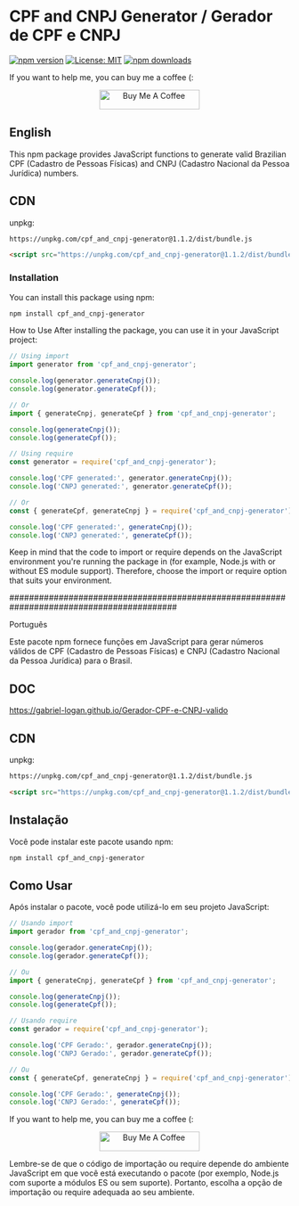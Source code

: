 # CPF and CNPJ Generator / Gerador de CPF e CNPJ

[![npm version](https://badge.fury.io/js/cpf_and_cnpj-generator.svg?refresh=5)](https://badge.fury.io/js/cpf_and_cnpj-generator)
[![License: MIT](https://img.shields.io/badge/License-MIT-yellow.svg)](https://opensource.org/licenses/MIT)
[![npm downloads](https://img.shields.io/npm/dm/cpf_and_cnpj-generator.svg?style=flat-square)](https://npm-stat.com/charts.html?package=cpf_and_cnpj-generator)

If you want to help me, you can buy me a coffee (:

<p align="center">
	<a href="https://www.buymeacoffee.com/gabriellogan" target="_blank">
		<img src="https://cdn.buymeacoffee.com/buttons/v2/default-yellow.png" alt="Buy Me A Coffee" style="height: 35px !important;width: 180px !important;" >
	</a>
</p>

## English

This npm package provides JavaScript functions to generate valid Brazilian CPF (Cadastro de Pessoas Físicas) and CNPJ (Cadastro Nacional da Pessoa Jurídica) numbers.

## CDN

unpkg:
```bash
https://unpkg.com/cpf_and_cnpj-generator@1.1.2/dist/bundle.js
```
```html
<script src="https://unpkg.com/cpf_and_cnpj-generator@1.1.2/dist/bundle.js"></script>
```

### Installation

You can install this package using npm:

```bash
npm install cpf_and_cnpj-generator
```

How to Use
After installing the package, you can use it in your JavaScript project:


```javascript
// Using import
import generator from 'cpf_and_cnpj-generator';

console.log(generator.generateCnpj());
console.log(generator.generateCpf());

// Or
import { generateCnpj, generateCpf } from 'cpf_and_cnpj-generator';

console.log(generateCnpj());
console.log(generateCpf());

// Using require
const generator = require('cpf_and_cnpj-generator');

console.log('CPF generated:', generator.generateCnpj());
console.log('CNPJ generated:', generator.generateCpf());

// Or
const { generateCpf, generateCnpj } = require('cpf_and_cnpj-generator');

console.log('CPF generated:', generateCnpj());
console.log('CNPJ generated:', generateCpf());
```

Keep in mind that the code to import or require depends on the JavaScript environment you're running the package in (for example, Node.js with or without ES module support). Therefore, choose the import or require option that suits your environment.

##########################################################################################

Português

Este pacote npm fornece funções em JavaScript para gerar números válidos de CPF (Cadastro de Pessoas Físicas) e CNPJ (Cadastro Nacional da Pessoa Jurídica) para o Brasil.

## DOC

https://gabriel-logan.github.io/Gerador-CPF-e-CNPJ-valido

## CDN

unpkg:
```bash
https://unpkg.com/cpf_and_cnpj-generator@1.1.2/dist/bundle.js
```
```html
<script src="https://unpkg.com/cpf_and_cnpj-generator@1.1.2/dist/bundle.js"></script>
```

## Instalação
Você pode instalar este pacote usando npm:

```bash
npm install cpf_and_cnpj-generator
```

## Como Usar
Após instalar o pacote, você pode utilizá-lo em seu projeto JavaScript:

```javascript
// Usando import
import gerador from 'cpf_and_cnpj-generator';

console.log(gerador.generateCnpj());
console.log(gerador.generateCpf());

// Ou
import { generateCnpj, generateCpf } from 'cpf_and_cnpj-generator';

console.log(generateCnpj());
console.log(generateCpf());

// Usando require
const gerador = require('cpf_and_cnpj-generator');

console.log('CPF Gerado:', gerador.generateCnpj());
console.log('CNPJ Gerado:', gerador.generateCpf());

// Ou
const { generateCpf, generateCnpj } = require('cpf_and_cnpj-generator');

console.log('CPF Gerado:', generateCnpj());
console.log('CNPJ Gerado:', generateCpf());
```

If you want to help me, you can buy me a coffee (:

<p align="center">
	<a href="https://www.buymeacoffee.com/gabriellogan" target="_blank">
		<img src="https://cdn.buymeacoffee.com/buttons/v2/default-yellow.png" alt="Buy Me A Coffee" style="height: 35px !important;width: 180px !important;" >
	</a>
</p>

Lembre-se de que o código de importação ou require depende do ambiente JavaScript em que você está executando o pacote (por exemplo, Node.js com suporte a módulos ES ou sem suporte). Portanto, escolha a opção de importação ou require adequada ao seu ambiente.
